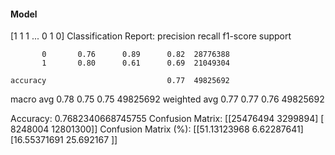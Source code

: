 #### Model
[1 1 1 ... 0 1 0]
Classification Report:
              precision    recall  f1-score   support

           0       0.76      0.89      0.82  28776388
           1       0.80      0.61      0.69  21049304

    accuracy                           0.77  49825692
   macro avg       0.78      0.75      0.75  49825692
weighted avg       0.77      0.77      0.76  49825692

Accuracy: 0.7682340668745755
Confusion Matrix:
[[25476494  3299894]
 [ 8248004 12801300]]
Confusion Matrix (%):
[[51.13123968  6.62287641]
 [16.55371691 25.692167  ]]

